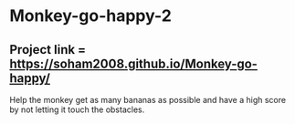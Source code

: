 # Monkey-go-happy-2

## Project link = https://soham2008.github.io/Monkey-go-happy/

Help the monkey get as many bananas as possible and have a high score by not letting it touch the obstacles.
